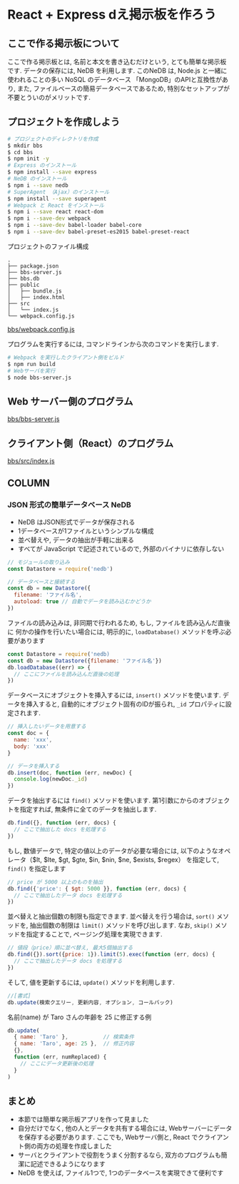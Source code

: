 # React + Express dえ掲示板を作ろう

## ここで作る掲示板について
ここで作る掲示板とは, 名前と本文を書き込むだけという, とても簡単な掲示板です.
データの保存には, NeDB を利用します. このNeDB は, Node.js と一緒に使われることの多い NoSQL のデータベース
「MongoDB」のAPIと互換性があり, また, ファイルベースの簡易データベースであるため, 特別なセットアップが不要とういのがメリットです.

## プロジェクトを作成しよう

```bash
# プロジェクトのディレクトリを作成
$ mkdir bbs
$ cd bbs
$ npm init -y
# Express のインストール
$ npm install --save express
# NeDB のインストール
$ npm i --save nedb
# SuperAgent （Ajax）のインストール
$ npm install --save superagent
# Webpack と React をインストール
$ npm i --save react react-dom
$ npm i --save-dev webpack
$ npm i --save-dev babel-loader babel-core
$ npm i --save-dev babel-preset-es2015 babel-preset-react
```

プロジェクトのファイル構成

```
.
├── package.json
├── bbs-server.js
├── bbs.db
├── public
│   ├── bundle.js
│   ├── index.html
├── src
│   └── index.js
└── webpack.config.js
```

[bbs/webpack.config.js](examples/bbs/webpack.config.js)<br>

プログラムを実行するには, コマンドラインから次のコマンドを実行します.

```bash
# Webpack を実行したクライアント側をビルド
$ npm run build
# Webサーバを実行
$ node bbs-server.js
```

## Web サーバー側のプログラム
[bbs/bbs-server.js](examples/bbs/bbs-server.js)<br>

## クライアント側（React）のプログラム
[bbs/src/index.js](examples/bbs/src/index.js)

## COLUMN
### JSON 形式の簡単データベース NeDB
- NeDB はJSON形式でデータが保存される
- 1データベースが1ファイルというシンプルな構成
- 並べ替えや, データの抽出が手軽に出来る
- すべてが JavaScript で記述されているので, 外部のバイナリに依存しない

```js
// モジュールの取り込み
const Datastore = require('nedb')

// データベースと接続する
const db = new Datastore({
  filename: 'ファイル名',
  autoload: true // 自動でデータを読み込むかどうか
})
```

ファイルの読み込みは, 非同期で行われるため, もし, ファイルを読み込んだ直後に
何かの操作を行いたい場合には, 明示的に, `loadDatabase()` メソッドを呼ぶ必要があります

```js
const Datastore = require('nedb)
const db = new Datastore({filename: 'ファイル名'})
db.loadDatabase((err) => {
  // ここにファイルを読み込んだ直後の処理
})
```

データベースにオブジェクトを挿入するには, `insert()` メソッドを使います.
データを挿入すると, 自動的にオブジェクト固有のIDが振られ, `_id` プロパティに設定されます.

```js
// 挿入したいデータを用意する
const doc = {
  name: 'xxx',
  body: 'xxx'
}

// データを挿入する
db.insert(doc, function (err, newDoc) {
  console.log(newDoc._id)
})
```

データを抽出するには `find()` メソッドを使います.
第1引数にからのオブジェクトを指定すれば, 無条件に全てのデータを抽出します.

```js
db.find({}, function (err, docs) {
  // ここで抽出した docs を処理する
})
```

もし, 数値データで, 特定の値以上のデータが必要な場合には,
以下のようなオペレータ（$lt, $lte, $gt, $gte, $in, $nin, $ne, $exists, $regex） を指定して,
`find()` を指定します

```js
// price が 5000 以上のものを抽出
db.find({'price': { $gt: 5000 }}, function (err, docs) {
  // ここで抽出したデータ docs を処理する
})
```

並べ替えと抽出個数の制限も指定できます.
並べ替えを行う場合は, `sort()` メソッドを, 抽出個数の制限は `limit()` メソッドを呼び出します.
なお, `skip()` メソッドを指定することで, ページング処理を実現できます.

```js
// 値段（price）順に並べ替え, 最大5個抽出する
db.find({}).sort({price: 1}).limit(5).exec(function (err, docs) {
  // ここで抽出したデータ docs を処理する
})
```

そして, 値を更新するには, `update()` メソッドを利用します.

```js
//[書式]
db.update(検索クエリー, 更新内容, オプション, コールバック)
```

名前(name) が Taro さんの年齢を 25 に修正する例

```js
db.update(
  { name: 'Taro' },           // 検索条件
  { name: 'Taro', age: 25 },  // 修正内容
  {},
  function (err, numReplaced) {
    // ここにデータ更新後の処理
  }
)
```

## まとめ
- 本節では簡単な掲示板アプリを作って見ました
- 自分だけでなく, 他の人とデータを共有する場合には, Webサーバーにデータを保存する必要があります.
  ここでも, Webサーバ側と, React でクライアント側の両方の処理を作成しました
- サーバとクライアントで役割をうまく分割するなら, 双方のプログラムも簡潔に記述できるようになります
- NeDB を使えば, ファイル1つで, 1つのデータベースを実現できて便利です
